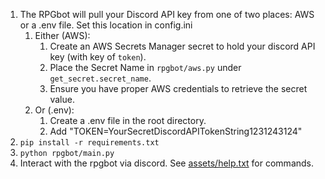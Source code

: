 1. The RPGbot will pull your Discord API key from one of two places: AWS or a .env file. Set this location in config.ini
   1. Either (AWS):
      1. Create an AWS Secrets Manager secret to hold your discord API key (with key of `token`).
      2. Place the Secret Name in `rpgbot/aws.py` under `get_secret.secret_name`.
      3. Ensure you have proper AWS credentials to retrieve the secret value.
   2. Or (.env):
      1. Create a .env file in the root directory.
      2. Add "TOKEN=YourSecretDiscordAPITokenString1231243124"
2. `pip install -r requirements.txt`
3. `python rpgbot/main.py`
4. Interact with the rpgbot via discord. See [assets/help.txt](./assets/help.txt) for commands.

